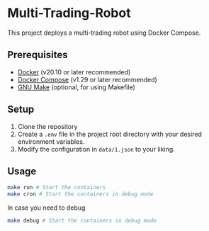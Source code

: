 # Multi-Trading-Robot

This project deploys a multi-trading robot using Docker Compose.

## Prerequisites

- [Docker](https://www.docker.com/) (v20.10 or later recommended)
- [Docker Compose](https://docs.docker.com/compose/) (v1.29 or later recommended)
- [GNU Make](https://www.gnu.org/software/make/) (optional, for using Makefile)

## Setup

1. Clone the repository
2. Create a `.env` file in the project root directory with your desired environment variables.
3. Modify the configuration in `data/1.json` to your liking.

## Usage

```bash
make run # Start the containers
make cron # Start the containers in debug mode
```

In case you need to debug 

```bash
make debug # Start the containers in debug mode
```
